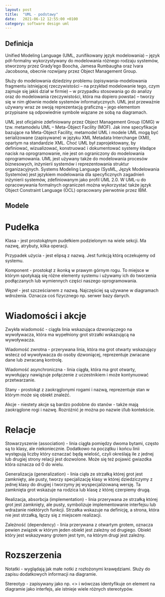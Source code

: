 ```yaml
---
layout: post
title:  "UML - podstawy"
date:   2021-06-12 12:55:00 +0100
category: software design uml
---
```


## Definicja 

Unified Modeling Language (UML, zunifikowany język modelowania) – język pół-formalny wykorzystywany do modelowania różnego rodzaju systemów, stworzony przez Grady’ego Boocha, Jamesa Rumbaugha oraz Ivara Jacobsona, obecnie rozwijany przez Object Management Group.

Służy do modelowania dziedziny problemu (opisywania-modelowania fragmentu istniejącej rzeczywistości – na przykład modelowanie tego, czym zajmuje się jakiś dział w firmie) – w przypadku stosowania go do analizy oraz do modelowania rzeczywistości, która ma dopiero powstać – tworzy się w nim głównie modele systemów informatycznych. UML jest przeważnie używany wraz ze swoją reprezentacją graficzną – jego elementom przypisane są odpowiednie symbole wiązane ze sobą na diagramach.

UML jest oficjalnie zdefiniowany przez Object Management Group (OMG) w tzw. metamodelu UML – Meta-Object Facility (MOF). Jak inne specyfikacje bazujące na Meta-Object Facility, metamodel UML i modele UML mogą być serializowane (zapisywane) w języku XML Metadata Interchange (XMI), opartym na standardzie XML. Choć UML był zaprojektowany, by definiować, wizualizować, konstruować i dokumentować systemy kładące nacisk na oprogramowanie, nie jest on ograniczony do modelowania oprogramowania. UML jest używany także do modelowania procesów biznesowych, inżynierii systemów i reprezentowania struktur organizacyjnych. Systems Modeling Language (SysML, Język Modelowania Systemów) jest językiem modelowania dla specyficznych zagadnień inżynierii systemów, zdefiniowanym jako profil UML 2.0. W UML-u do opracowywania formalnych ograniczeń można wykorzystać także język Object Constraint Language (OCL) opracowany pierwotnie przez IBM.

## Modele

# Pudełka

Klasa - jest prostokątnym pudełkiem podzielonym na wiele sekcji. Ma nazwę, atrybuty, kilka operacji.

Przypadek użycia - jest elipsą z nazwą. Jest funkcją którą oczekujemy od systemu.

Komponent - prostokąt z ikonką w prawym górnym rogu. To miejsce w którym spotykają się różne elementy systemu i używamy ich do tworzenia podłączanych lub wymiennych części naszego oprogramowania.

Węzeł - jest szcześcianem z nazwą. Najczęściej są używane w diagramach wdrożenia. Oznacza coś fizycznego np. serwer bazy danych.

# Wiadomości i akcje

Zwykła wiadomość -  ciągła linia wskazująca dzwoniączego na wywoływacza, która ma wypełniony grot strzałki wskazującą na wywoływacza.

Wiadomość zwrotna - przerywana linia, która ma grot otwarty wskazujący wstecz od wywoływacza do osoby dzwoniącej, reprezentuje zwracane dane lub zwracaną kontrolę.

Wiadomość asynchroniczna - linia ciągła, która ma grot otwarty, wywołujący nawiązuje połączenie z uczestnikiem i może kontynuować przetwarzanie.

Stany - prostokąt z zaokrąglonymi rogami i nazwą, reprezentuje stan w którym może się obiekt znaleźć.

Akcje - niestety akcje są bardzo podobne do stanów - także mają zaokrąglone rogi i nazwę. Rozróżnić je można po nazwie i/lub kontekście.

# Relacje

Stowarzyszenie (association) - linia ciągła pomiędzy dwoma bytami, często są to klasy, ale niekoniecznie. Dodatkowo na początku i końcu linii występują liczby który oznaczać będą wielość, czyli określają ile z jednej lub drugiej strony relacji jest dozwolone. Może się też pojawić gwiazdka która oznacza od 0 do wielu.

Generalizacja (generalization) - linia ciąła ze strzałką której grot jest zamknięty, ale pusty, tworzy specjalizację klasy w której dziedziczymy z jednej klasy do drugiej i tworzymy jej wyspecjalizowaną wersję. Ta zamknięta grot wskazuje na rodzica lub klasę z której czerpiemy drugą.

Realizacja, absorbcja (implementation) - linia przerywana ze strzałką której grot jest zamknięty, ale pusty, symbolizuje implementowanie interfejsu lub wdrażanie niektórych funkcji. Strzałka wskazuje na definicję, a strona, która nie jest strzałką, łączy się z miejscem realizacji.

Zależność (dependency) - linia przerywana z otwartym grotem, oznacza pewien związek w którym jeden obiekt jest zależny od drugiego. Obiekt który jest wskazywany grotem jest tym, na którym drugi jest zależny.

# Rozszerzenia

Notatki - wyglądają jak małe notki z rozłożonymi krawędziami. Służy do zapisu dodatkowych informacji na diagramie.
 
Stereotyp - zapisywany jako np. <<Interface>> i wówczas identyfikuje on element na diagramie jako interfejs, ale istnieje wiele różnych stereotypów.